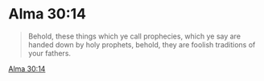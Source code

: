 # Alma 30:14

> Behold, these things which ye call prophecies, which ye say are handed down by holy prophets, behold, they are foolish traditions of your fathers.

[Alma 30:14](https://www.churchofjesuschrist.org/study/scriptures/bofm/alma/30?lang=eng&id=p14#p14)


